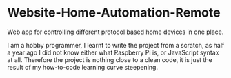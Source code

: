 # Website-Home-Automation-Remote
Web app for controlling different protocol based home devices in one place.

I am a hobby programmer, I learnt to write the project from a scratch, as half a year ago I did not know either what Raspberry Pi is, or JavaScript syntax at all. Therefore the project is nothing close to a clean code, it is just the result of my how-to-code learning curve steepening.
